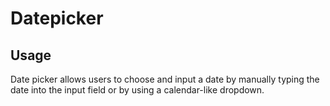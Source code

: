 # Datepicker

<!-- STORY -->

## Usage

Date picker allows users to choose and input a date by manually typing the date into the input field or by using a calendar-like dropdown.

